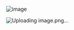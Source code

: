 ![image](https://user-images.githubusercontent.com/32831453/119690582-038d2e80-be74-11eb-9912-e4171f8bcceb.png)

![Uploading image.png…]()

